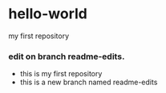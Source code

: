 # hello-world
my first repository
### edit on branch readme-edits.
- this is my first repository 
- this is a new branch named readme-edits
